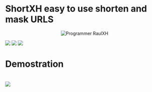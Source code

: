 # ShortXH easy to use shorten and mask URLS

<p align="center"><img 
title="Programmer RaulXH"
src="https://img.shields.io/badge/Programmer-Raul-blue?style=for-the-badge&logo=Github"
</p>


![](https://badges.pufler.dev/visits/RaulXH/ShortXH?style=flat-square&logo=Github) ![](https://img.shields.io/github/license/RaulXH/ShortXH?style=flat-square&logo=Github) ![](https://img.shields.io/github/stars/RaulXH/ShortXH?style=flat-square&logo=Github) 
# Demostration
#
<a href="https://asciinema.org/a/A4zYxmn6JD9LpbTcibUbhxGfX" target="_blank"><img src="https://asciinema.org/a/A4zYxmn6JD9LpbTcibUbhxGfX.svg" /></a>
